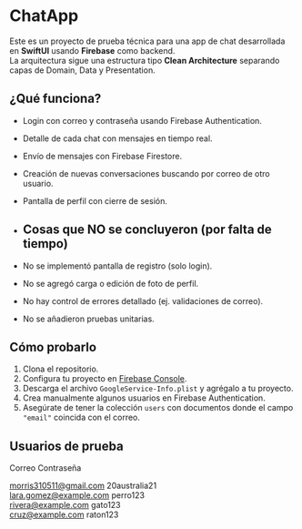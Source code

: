# ChatApp

Este es un proyecto de prueba técnica para una app de chat desarrollada en **SwiftUI** usando **Firebase** como backend.  
La arquitectura sigue una estructura tipo **Clean Architecture** separando capas de Domain, Data y Presentation.

## ¿Qué funciona?

- Login con correo y contraseña usando Firebase Authentication.
- Detalle de cada chat con mensajes en tiempo real.
- Envío de mensajes con Firebase Firestore.
- Creación de nuevas conversaciones buscando por correo de otro usuario.
- Pantalla de perfil con cierre de sesión.

- ## Cosas que NO se concluyeron (por falta de tiempo)

- No se implementó pantalla de registro (solo login).
- No se agregó carga o edición de foto de perfil.
- No hay control de errores detallado (ej. validaciones de correo).
- No se añadieron pruebas unitarias.

## Cómo probarlo

1. Clona el repositorio.
2. Configura tu proyecto en [Firebase Console](https://console.firebase.google.com/).
3. Descarga el archivo `GoogleService-Info.plist` y agrégalo a tu proyecto.
4. Crea manualmente algunos usuarios en Firebase Authentication.
5. Asegúrate de tener la colección `users` con documentos donde el campo `"email"` coincida con el correo.

## Usuarios de prueba 

Correo                        Contraseña       

morris310511@gmail.com       20australia21     
lara.gomez@example.com     perro123   
rivera@example.com    gato123    
cruz@example.com      raton123      
